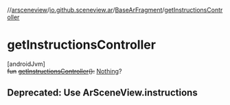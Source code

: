 //[arsceneview](../../../index.md)/[io.github.sceneview.ar](../index.md)/[BaseArFragment](index.md)/[getInstructionsController](get-instructions-controller.md)

# getInstructionsController

[androidJvm]\
~~fun~~ [~~getInstructionsController~~](get-instructions-controller.md)~~(~~~~)~~~~:~~ [Nothing](https://kotlinlang.org/api/latest/jvm/stdlib/kotlin/-nothing/index.html)?

##  Deprecated: Use ArSceneView.instructions
